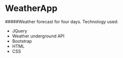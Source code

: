# WeatherApp
#####Weather forecast for four days. 
Technology used:
- JQuery
- Weather underground API 
- Bootstrap
- HTML
- CSS 

